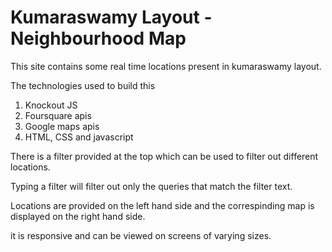 # Kumaraswamy Layout - Neighbourhood Map

This site contains some real time locations present in kumaraswamy layout.

The technologies used to build this

1) Knockout JS
2) Foursquare apis
3) Google maps apis
4) HTML, CSS and javascript

There is a filter provided at the top which can be used to filter out different locations.

Typing a filter will filter out only the queries that match the filter text.

Locations are provided on the left hand side and the correspinding map is displayed on the right hand side.

it is responsive and can be viewed on screens of varying sizes.

